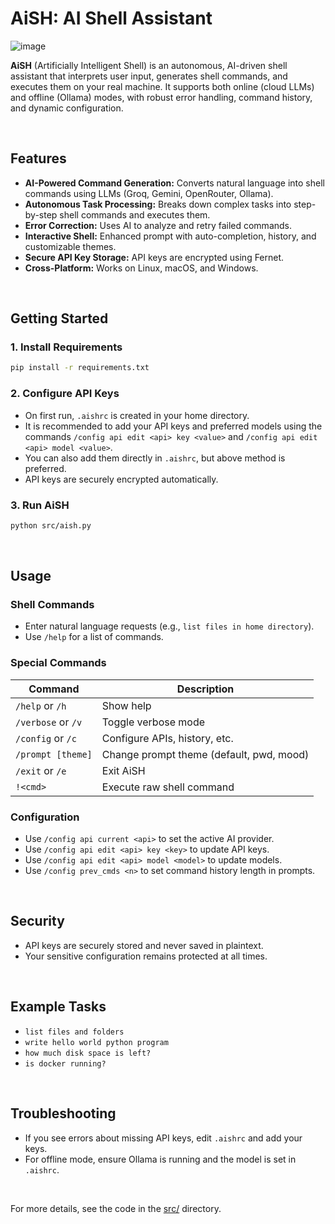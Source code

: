 # AiSH: AI Shell Assistant

![image](https://github.com/user-attachments/assets/a2a45042-95b2-43fc-8fa0-7201b23707a9)


**AiSH** (Artificially Intelligent Shell) is an autonomous, AI-driven shell assistant that interprets user input, generates shell commands, and executes them on your real machine. It supports both online (cloud LLMs) and offline (Ollama) modes, with robust error handling, command history, and dynamic configuration.

<br>

## Features

- **AI-Powered Command Generation:** Converts natural language into shell commands using LLMs (Groq, Gemini, OpenRouter, Ollama).
- **Autonomous Task Processing:** Breaks down complex tasks into step-by-step shell commands and executes them.
- **Error Correction:** Uses AI to analyze and retry failed commands.
- **Interactive Shell:** Enhanced prompt with auto-completion, history, and customizable themes.
- **Secure API Key Storage:** API keys are encrypted using Fernet.
- **Cross-Platform:** Works on Linux, macOS, and Windows.


<br>

## Getting Started

### 1. Install Requirements

```sh
pip install -r requirements.txt
```

### 2. Configure API Keys

- On first run, `.aishrc` is created in your home directory.
- It is recommended to add your API keys and preferred models using the commands `/config api edit <api> key <value>` and `/config api edit <api> model <value>`.
- You can also add them directly in `.aishrc`, but above method is preferred.
- API keys are securely encrypted automatically.

### 3. Run AiSH

```sh
python src/aish.py
```


<br>

## Usage

### Shell Commands

- Enter natural language requests (e.g., `list files in home directory`).
- Use `/help` for a list of commands.

### Special Commands

| Command                | Description                                  |
|------------------------|----------------------------------------------|
| `/help` or `/h`        | Show help                                    |
| `/verbose` or `/v`     | Toggle verbose mode                          |
| `/config` or `/c`      | Configure APIs, history, etc.                |
| `/prompt [theme]`      | Change prompt theme (default, pwd, mood)     |
| `/exit` or `/e`        | Exit AiSH                                    |
| `!<cmd>`               | Execute raw shell command                    |

### Configuration

- Use `/config api current <api>` to set the active AI provider.
- Use `/config api edit <api> key <key>` to update API keys.
- Use `/config api edit <api> model <model>` to update models.
- Use `/config prev_cmds <n>` to set command history length in prompts.


<br>

## Security

- API keys are securely stored and never saved in plaintext.
- Your sensitive configuration remains protected at all times.


<br>

## Example Tasks

- `list files and folders`
- `write hello world python program`
- `how much disk space is left?`
- `is docker running?`


<br>

## Troubleshooting

- If you see errors about missing API keys, edit `.aishrc` and add your keys.
- For offline mode, ensure Ollama is running and the model is set in `.aishrc`.


<br>

For more details, see the code in the [src/](../src) directory.
